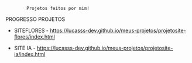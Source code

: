             Projetos feitos por mim!

PROGRESSO PROJETOS

- SITEFLORES - 
https://lucasss-dev.github.io/meus-projetos/projetosite-flores/index.html

- SITE IA -
https://lucasss-dev.github.io/meus-projetos/projetosite-ia/index.html
